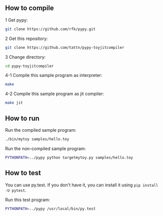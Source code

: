 ## How to compile
1 Get pypy:
```bash
git clone https://github.com/rfk/pypy.git
```

2 Get this repository:
```bash
git clone https://github.com/tattn/pypy-toyjitcompiler
```

3 Change directory:
```bash
cd pypy-toyjitcompiler
```

4-1 Compile this sample program as interpreter:
```bash
make
```

4-2 Compile this sample program as jit compiler:
```bash
make jit
```

## How to run
Run the compiled sample program:
```bash
./bin/mytoy samples/hello.toy
```

Run the non-compiled sample program:
```bash
PYTHONPATH=../pypy python targetmytoy.py samples/hello.toy
```


## How to test
You can use py.test.
If you don't have it, you can install it using `pip install -U pytest`.

Run this test program:
```bash
PYTHONPATH=../pypy /usr/local/bin/py.test
```



